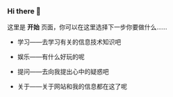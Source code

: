 ### Hi there 👋

这里是 **开始** 页面，你可以在这里选择下一步你要做什么……



- 学习——去学习有关的信息技术知识吧

  

- 娱乐——有什么好玩的呢

  

- 提问——去向我提出心中的疑惑吧

  

- 关于——关于网站和我的信息都在这了呢